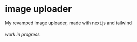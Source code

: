 # image uploader

My revamped image uploader, made with next.js and tailwind

###### work in progress